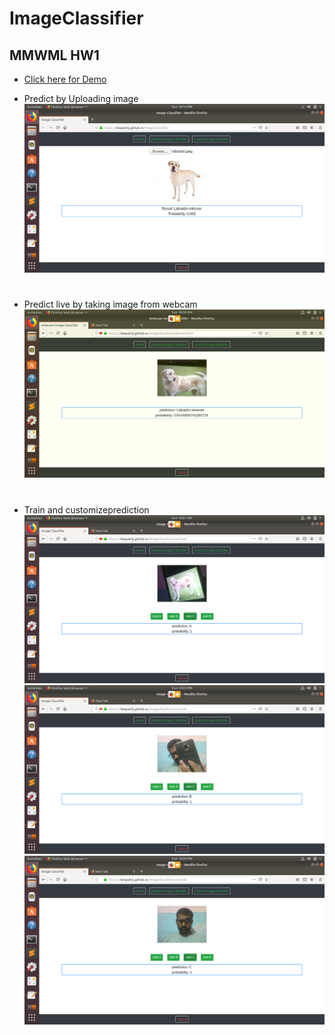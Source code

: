 # ImageClassifier

## MMWML HW1
* [Click here for Demo](https://deepak5j.github.io/ImageClassifier)


* Predict by Uploading image 
![ScreenShot1](https://raw.githubusercontent.com/Deepak5j/ImageClassifier/master/screenshot/1.png)
#



* Predict live by taking image from webcam
![ScreenShot2](https://github.com/Deepak5j/ImageClassifier/blob/master/screenshot/2.png)
#



* Train and customizeprediction
![ScreenShot3.1](https://raw.githubusercontent.com/Deepak5j/ImageClassifier/master/screenshot/3.1.png)
![ScreenShot3.2](https://raw.githubusercontent.com/Deepak5j/ImageClassifier/master/screenshot/3.2.png)
![ScreenShot3.3](https://raw.githubusercontent.com/Deepak5j/ImageClassifier/master/screenshot/3.3.png)
#


